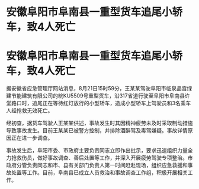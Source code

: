 # 安徽阜阳市阜南县一重型货车追尾小轿车，致4人死亡

# 安徽阜阳市阜南县一重型货车追尾小轿车，致4人死亡

据安徽省应急管理厅网站消息，8月21日15时59分，王某某驾驶阜阳市临泉晶宫绿建节能建筑有限公司的皖KU5509号重型货车，沿317省道行驶至阜阳市阜南县许堂路口时，追尾正在等待红灯放行的小型轿车，造成小型轿车上驾驶员和3名乘车人经抢救无效死亡。

经初查，据货车驾驶人王某某供述，事故发生时其因精神疲劳未及时采取制动措施导致事故发生。目前王某某已被警方控制，并排除酒醉驾及毒驾嫌疑。事故详情原因正在进一步调查。

事故发生后，阜阳市委、市政府主要负责同志立即作出批示，要求迅速组织力量全力抢救伤员，做好事故调查、善后处置等工作，并深入开展疲劳驾驶专项整治。市政府分管负责同志和市、县有关部门负责人第一时间赶赴现场，组织应急救援和事故处置等工作。目前，阜南县已成立人员救治和事故调查工作组，积极开展相关工作。

